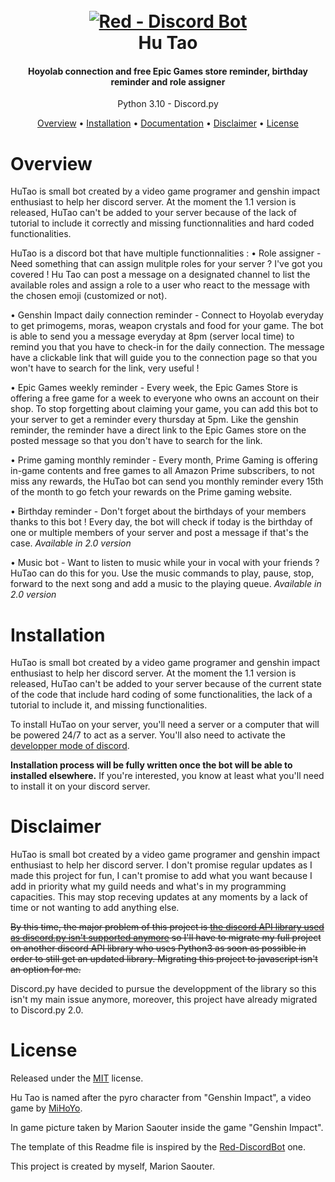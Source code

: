 <h1 align="center">
  <br>
  <a href="https://github.com/msaouter/genshin_bot_hu_tao"><img src="https://i.postimg.cc/0Q3nZY11/202192171841.png" alt="Red - Discord Bot"></a>
  <br>
  Hu Tao
  <br>
</h1>

<h4 align="center">Hoyolab connection and free Epic Games store reminder, birthday reminder and role assigner</h4>
<p align="center">Python 3.10 - Discord.py </p>

<p align="center">
  <a href="#overview">Overview</a>
  •
  <a href="#installation">Installation</a>
  •
  <a href="https://github.com/msaouter/genshin_bot_hu_tao/wiki">Documentation</a>
  •
  <a href="#disclaimer">Disclaimer</a>
  •
  <a href="#license">License</a>
</p>


# Overview
<p>HuTao is small bot created by a video game programer and genshin impact enthusiast to help her discord server. At the moment the 1.1 version is released, HuTao can't be added to your server because of the lack of tutorial to include it correctly and missing functionnalities and hard coded functionalities. 

HuTao is a discord bot that have multiple functionnalities :
• Role assigner - Need something that can assign mulitple roles for your server ? I've got you covered ! Hu Tao can post a message on a designated channel to list the available roles and assign a role to a user who react to the message with the chosen emoji (customized or not).

• Genshin Impact daily connection reminder - Connect to Hoyolab everyday to get primogems, moras, weapon crystals and food for your game. The bot is able to send you a message everyday at 8pm (server local time) to remind you that you have to check-in for the daily connection. The message have a clickable link that will guide you to the connection page so that you won't have to search for the link, very useful !

• Epic Games weekly reminder - Every week, the Epic Games Store is offering a free game for a week to everyone who owns an account on their shop. To stop forgetting about claiming your game, you can add this bot to your server to get a reminder every thursday at 5pm. Like the genshin reminder, the reminder have a direct link to the Epic Games store on the posted message so that you don't have to search for the link.

• Prime gaming monthly reminder - Every month, Prime Gaming is offering in-game contents and free games to all Amazon Prime subscribers, to not miss any rewards, the HuTao bot can send you monthly reminder every 15th of the month to go fetch your rewards on the Prime gaming website.

• Birthday reminder - Don't forget about the birthdays of your members thanks to this bot ! Every day, the bot will check if today is the birthday of one or multiple members of your server and post a message if that's the case. *Available in 2.0 version*

• Music bot - Want to listen to music while your in vocal with your friends ? HuTao can do this for you. Use the music commands to play, pause, stop, forward to the next song and add a music to the playing queue. *Available in 2.0 version*</p>


# Installation
<p>HuTao is small bot created by a video game programer and genshin impact enthusiast to help her discord server. At the moment the 1.1 version is released, HuTao can't be added to your server because of the current state of the code that include hard coding of some functionalities, the lack of a tutorial to include it, and missing functionalities. 

To install HuTao on your server, you'll need a server or a computer that will be powered 24/7 to act as a server. You'll also need to activate the <a href="https://techswift.org/2020/09/17/how-to-enable-developer-mode-in-discord/">developper mode of discord</a>.

**Installation process will be fully written once the bot will be able to installed elsewhere.** If you're interested, you know at least what you'll need to install it on your discord server. </p>

# Disclaimer
<p>HuTao is small bot created by a video game programer and genshin impact enthusiast to help her discord server. I don't promise regular updates as I made this project for fun, I can't promise to add what you want because I add in priority what my guild needs and what's in my programming capacities. This may stop receving updates at any moments by a lack of time or not wanting to add anything else.

~~By this time, the major problem of this project is <a href="https://gist.github.com/Rapptz/4a2f62751b9600a31a0d3c78100287f1">the discord API library used as discord.py isn't supported anymore</a> so I'll have to migrate my full project on another discord API library who uses Python3 as soon as possible in order to still get an updated library. Migrating this project to javascript isn't an option for me.</p>~~ Discord.py have decided to pursue the developpment of the library so this isn't my main issue anymore, moreover, this project have already migrated to Discord.py 2.0.


# License
<p>Released under the <a href="https://choosealicense.com/licenses/mit/">MIT</a> license.

Hu Tao is named after the pyro character from "Genshin Impact", a video game by <a href="https://genshin.mihoyo.com/">MiHoYo</a>.

In game picture taken by Marion Saouter inside the game "Genshin Impact".

The template of this Readme file is inspired by the <a href="https://github.com/Cog-Creators/Red-DiscordBot#readme">Red-DiscordBot</a> one.

This project is created by myself, Marion Saouter.</p>
